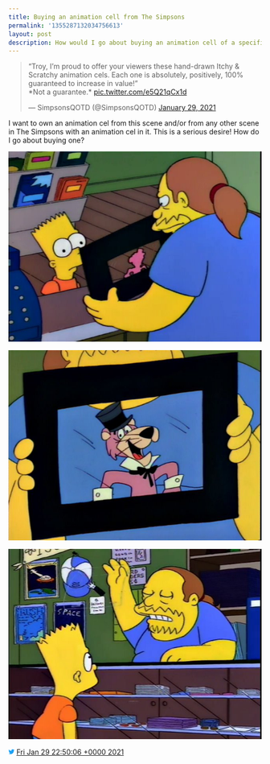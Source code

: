 ```yaml
---
title: Buying an animation cell from The Simpsons
permalink: '1355287132034756613'
layout: post
description: How would I go about buying an animation cell of a specific scene  from The Simpsons?
---
```


<blockquote class="twitter-tweet"><p lang="en" dir="ltr">“Troy, I’m proud to offer your viewers these hand-drawn Itchy &amp; Scratchy animation cels. Each one is absolutely, positively, 100% guaranteed to increase in value!”<br>*Not a guarantee.* <a href="https://t.co/e5Q21qCx1d">pic.twitter.com/e5Q21qCx1d</a></p>&mdash; SimpsonsQOTD (@SimpsonsQOTD) <a href="https://twitter.com/SimpsonsQOTD/status/1355224776705531906?ref_src=twsrc%5Etfw">January 29, 2021</a></blockquote> <script async src="https://platform.twitter.com/widgets.js" charset="utf-8"></script>

I want to own an animation cel from this scene and/or from any other scene in The Simpsons with an animation cel in it. This is a serious desire! How do I go about buying one?

![](/images/snagglepuss-cel-1.jpg)

![](/images/snagglepuss-cel-2.jpg)

![](/images/snagglepuss-cel-3.jpg)

<img src="/images/twitter.png" width="12" /> [Fri Jan 29 22:50:06 +0000 2021](https://twitter.com/sillygwailo/status/1355287132034756613)